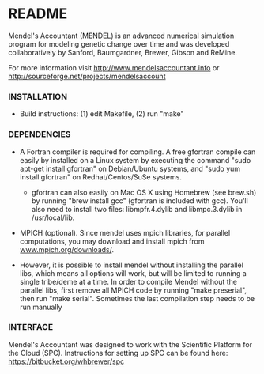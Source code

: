 # README #

Mendel's Accountant (MENDEL) is an advanced numerical simulation program for modeling genetic change over time and was developed collaboratively by Sanford, Baumgardner, Brewer, Gibson and ReMine.

For more information visit http://www.mendelsaccountant.info or http://sourceforge.net/projects/mendelsaccount

### INSTALLATION ###

* Build instructions: (1) edit Makefile, (2) run "make"

### DEPENDENCIES ###

* A Fortran compiler is required for compiling.  A free gfortran compile can easily by installed on a Linux system by executing the command "sudo apt-get install gfortran" on Debian/Ubuntu systems, and "sudo yum install gfortran" on Redhat/Centos/SuSe systems.  

  * gfortran can also easily on Mac OS X using Homebrew (see brew.sh) by running "brew install gcc" (gfortran is included with gcc).  You'll also need to install two files: libmpfr.4.dylib and libmpc.3.dylib in /usr/local/lib.

* MPICH (optional). Since mendel uses mpich libraries, for parallel computations, you may download and install mpich from www.mpich.org/downloads/.  

* However, it is possible to install mendel without installing the parallel libs, which means all options will work, but will be limited to running a single tribe/deme at a time. In order to compile Mendel without the parallel libs, first remove all MPICH code by running "make preserial", then run "make serial".  Sometimes the last compilation step needs to be run manually

### INTERFACE ###

Mendel's Accountant was designed to work with the Scientific Platform for the Cloud (SPC).  Instructions for setting up SPC can be found here: https://bitbucket.org/whbrewer/spc
